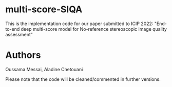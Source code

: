 # multi-score-SIQA

This is the implementation code for our paper submitted to ICIP 2022:
"End-to-end deep multi-score model for No-reference stereoscopic image quality assessment"

# Authors
Oussama Messai, Aladine Chetouani

Please note that the code will be cleaned/commented in further versions.
